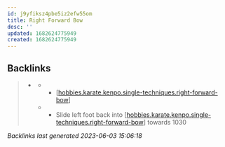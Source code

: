 ```yaml
---
id: j9yfiksz4pbe5iz2efw55om
title: Right Forward Bow
desc: ''
updated: 1682624775949
created: 1682624775949
---
```


## Backlinks

> - [](..\techniques\hobbies.karate.kenpo.techniques.five-swords.md)
>   - - [[hobbies.karate.kenpo.single-techniques.right-forward-bow]]
>   - - Slide left foot back into [[hobbies.karate.kenpo.single-techniques.right-forward-bow]] towards 1030

_Backlinks last generated 2023-06-03 15:06:18_

[//begin]: # "Autogenerated link references for markdown compatibility"
[hobbies.karate.kenpo.single-techniques.right-forward-bow]: hobbies.karate.kenpo.single-techniques.right-forward-bow "Right Forward Bow"
[//end]: # "Autogenerated link references"